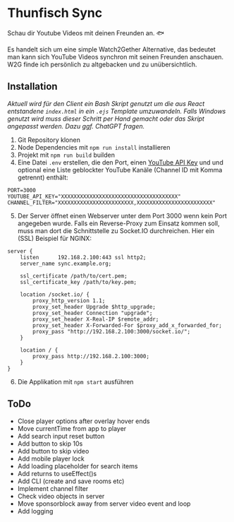 # Thunfisch Sync

Schau dir Youtube Videos mit deinen Freunden an. 🐟  
  
Es handelt sich um eine simple Watch2Gether Alternative, das bedeutet man kann sich YouTube Videos synchron mit seinen Freunden anschauen. W2G finde ich persönlich zu altgebacken und zu unübersichtlich.

## Installation

_Aktuell wird für den Client ein Bash Skript genutzt um die aus React entstandene `index.html` in ein `.ejs` Template umzuwandeln. Falls Windows genutzt wird muss dieser Schritt per Hand gemacht oder das Skript angepasst werden. Dazu ggf. ChatGPT fragen._

1. Git Repository klonen
2. Node Dependencies mit `npm run install` installieren
3. Projekt mit `npm run build` builden
4. Eine Datei `.env` erstellen, die den Port, einen [YouTube API Key](https://console.developers.google.com/projectcreate) und und optional eine Liste geblockter YouTube Kanäle (Channel ID mit Komma getrennt) enthält:

```
PORT=3000
YOUTUBE_API_KEY="XXXXXXXXXXXXXXXXXXXXXXXXXXXXXXXXXXXXX"
CHANNEL_FILTER="XXXXXXXXXXXXXXXXXXXXXXXX,XXXXXXXXXXXXXXXXXXXXXXXX"
```

5. Der Server öffnet einen Webserver unter dem Port 3000 wenn kein Port angegeben wurde. Falls ein Reverse-Proxy zum Einsatz kommen soll, muss man dort die Schnittstelle zu Socket.IO durchreichen. Hier ein (SSL) Beispiel für NGINX:

```
server {
    listen      192.168.2.100:443 ssl http2;
    server_name sync.example.org;

    ssl_certificate /path/to/cert.pem;
    ssl_certificate_key /path/to/key.pem;

    location /socket.io/ {
        proxy_http_version 1.1;
        proxy_set_header Upgrade $http_upgrade;
        proxy_set_header Connection "upgrade";
        proxy_set_header X-Real-IP $remote_addr;
        proxy_set_header X-Forwarded-For $proxy_add_x_forwarded_for;
        proxy_pass "http://192.168.2.100:3000/socket.io/";
    }

    location / {
        proxy_pass http://192.168.2.100:3000;
    }
}
```

6. Die Applikation mit `npm start` ausführen

## ToDo

* Close player options after overlay hover ends
* Move currentTime from app to player
* Add search input reset button
* Add button to skip 10s
* Add button to skip video
* Add mobile player lock
* Add loading placeholder for search items
* Add returns to useEffect()s
* Add CLI (create and save rooms etc)
* Implement channel filter
* Check video objects in server
* Move sponsorblock away from server video event and loop
* Add logging